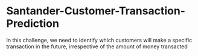 # Santander-Customer-Transaction-Prediction
In this challenge, we need to identify which customers will make a specific transaction in the future, irrespective of the amount of money transacted
